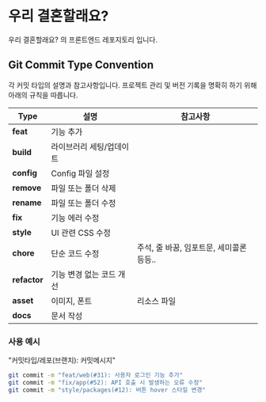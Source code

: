 # 우리 결혼할래요?

우리 결혼할래요? 의 프론트엔드 레포지토리 입니다.

## Git Commit Type Convention

각 커밋 타입의 설명과 참고사항입니다. 프로젝트 관리 및 버전 기록을 명확히 하기 위해 아래의 규칙을 따릅니다.

| **Type**     | **설명**                 | **참고사항**                             |
| ------------ | ------------------------ | ---------------------------------------- |
| **feat**     | 기능 추가                |                                          |
| **build**    | 라이브러리 세팅/업데이트 |                                          |
| **config**   | Config 파일 설정         |                                          |
| **remove**   | 파일 또는 폴더 삭제      |                                          |
| **rename**   | 파일 또는 폴더 수정      |                                          |
| **fix**      | 기능 에러 수정           |                                          |
| **style**    | UI 관련 CSS 수정         |                                          |
| **chore**    | 단순 코드 수정           | 주석, 줄 바꿈, 임포트문, 세미콜론 등등.. |
| **refactor** | 기능 변경 없는 코드 개선 |                                          |
| **asset**    | 이미지, 폰트             | 리소스 파일                              |
| **docs**     | 문서 작성                |                                          |

### 사용 예시

"커밋타입/레포(브랜치): 커밋메시지"

```bash
git commit -m "feat/web(#31): 사용자 로그인 기능 추가"
git commit -m "fix/app(#52): API 호출 시 발생하는 오류 수정"
git commit -m "style/packages(#12): 버튼 hover 스타일 변경"
```
